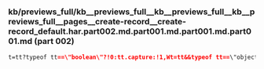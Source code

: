 ### kb/previews_full/kb__previews_full__kb__previews_full__kb__previews_full__pages__create-record__create-record_default.har.part002.md.part001.md.part001.md.part001.md (part 002)

```md
t=tt?typeof tt==\"boolean\"?!0:tt.capture:!1,Wt=tt&&typeof tt==\"object\"?tt.once:!1,ye=Zone.current,St=nt[Z];St||(ge(Z,L),St=nt[Z]);let qt=St[Ct?ft:ht],mt=j[
```

```
